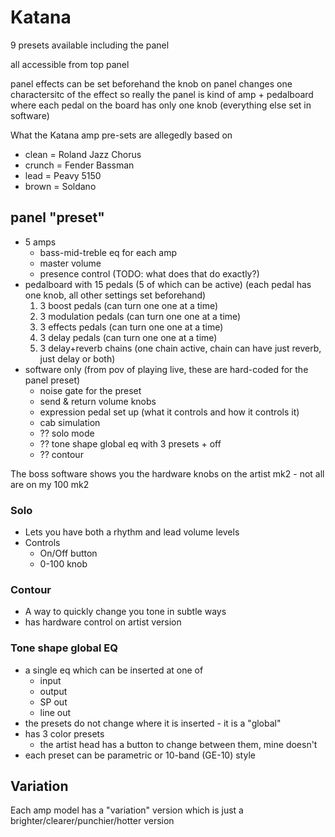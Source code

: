 # Katana

9 presets available including the panel

all accessible from top panel

panel effects can be set beforehand the knob on panel changes one charactersitc of the effect so
really the panel is kind of amp + pedalboard where each pedal on the board has only one knob
(everything else set in software)

What the Katana amp pre-sets are allegedly based on

-   clean = Roland Jazz Chorus
-   crunch = Fender Bassman
-   lead = Peavy 5150
-   brown = Soldano

## panel "preset"

-   5 amps
    -   bass-mid-treble eq for each amp
    -   master volume
    -   presence control (TODO: what does that do exactly?)
-   pedalboard with 15 pedals (5 of which can be active) (each pedal has one knob, all other
    settings set beforehand)
    1.  3 boost pedals (can turn one one at a time)
    2.  3 modulation pedals (can turn one one at a time)
    3.  3 effects pedals (can turn one one at a time)
    4.  3 delay pedals (can turn one one at a time)
    5.  3 delay+reverb chains (one chain active, chain can have just reverb, just delay or both)
-   software only (from pov of playing live, these are hard-coded for the panel preset)
    -   noise gate for the preset
    -   send & return volume knobs
    -   expression pedal set up (what it controls and how it controls it)
    -   cab simulation
    -   ?? solo mode
    -   ?? tone shape global eq with 3 presets + off
    -   ?? contour

The boss software shows you the hardware knobs on the artist mk2 - not all are on my 100 mk2

### Solo

-   Lets you have both a rhythm and lead volume levels
-   Controls
    -   On/Off button
    -   0-100 knob

### Contour

-   A way to quickly change you tone in subtle ways
-   has hardware control on artist version

### Tone shape global EQ

-   a single eq which can be inserted at one of
    -   input
    -   output
    -   SP out
    -   line out
-   the presets do not change where it is inserted - it is a "global"
-   has 3 color presets
    -   the artist head has a button to change between them, mine doesn't
-   each preset can be parametric or 10-band (GE-10) style

## Variation

Each amp model has a "variation" version which is just a brighter/clearer/punchier/hotter version
